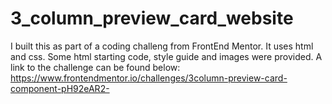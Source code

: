 # 3_column_preview_card_website

I built this as part of a coding challeng from FrontEnd Mentor. It uses html and css. Some html starting code, style guide and images were provided.
A link to the challenge can be found below:
https://www.frontendmentor.io/challenges/3column-preview-card-component-pH92eAR2-
